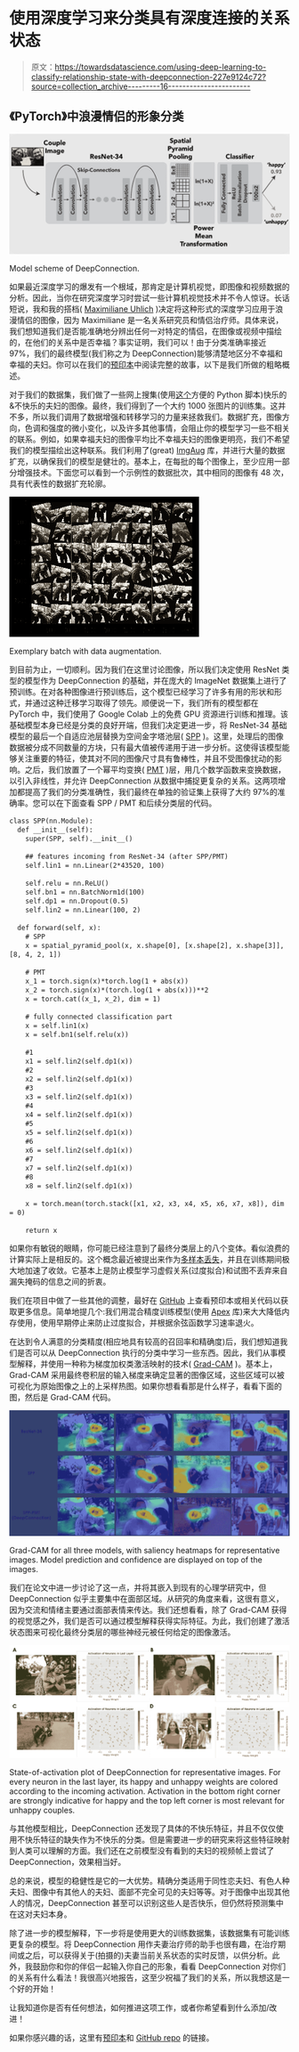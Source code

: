 # 使用深度学习来分类具有深度连接的关系状态

> 原文：<https://towardsdatascience.com/using-deep-learning-to-classify-relationship-state-with-deepconnection-227e9124c72?source=collection_archive---------16----------------------->

## 《PyTorch》中浪漫情侣的形象分类

![](img/afe209d03a779479c253cde6cf4b5e1a.png)

Model scheme of DeepConnection.

如果最近深度学习的爆发有一个根域，那肯定是计算机视觉，即图像和视频数据的分析。因此，当你在研究深度学习时尝试一些计算机视觉技术并不令人惊讶。长话短说，我和我的搭档( [Maximiliane Uhlich](https://eft-coupletherapy.ch/therapist/?uid=13) )决定将这种形式的深度学习应用于浪漫情侣的图像，因为 Maximiliane 是一名关系研究员和情侣治疗师。具体来说，我们想知道我们是否能准确地分辨出任何一对特定的情侣，在图像或视频中描绘的，在他们的关系中是否幸福？事实证明，我们可以！由于分类准确率接近 97%，我们的最终模型(我们称之为 DeepConnection)能够清楚地区分不幸福和幸福的夫妇。你可以在我们的[预印本](https://psyarxiv.com/df25j/)中阅读完整的故事，以下是我们所做的粗略概述。

对于我们的数据集，我们做了一些网上搜集(使用[这个](https://github.com/hardikvasa/google-images-download)方便的 Python 脚本)快乐的&不快乐的夫妇的图像。最终，我们得到了一个大约 1000 张图片的训练集。这并不多，所以我们调用了数据增强和转移学习的力量来拯救我们。数据扩充，图像方向，色调和强度的微小变化，以及许多其他事情，会阻止你的模型学习一些不相关的联系。例如，如果幸福夫妇的图像平均比不幸福夫妇的图像更明亮，我们不希望我们的模型描绘出这种联系。我们利用了(great) [ImgAug](https://github.com/aleju/imgaug) 库，并进行大量的数据扩充，以确保我们的模型是健壮的。基本上，在每批的每个图像上，至少应用一部分增强技术。下面您可以看到一个示例性的数据批次，其中相同的图像有 48 次，具有代表性的数据扩充轮廓。

![](img/476de0e4b83d3e95434efe1d817361db.png)

Exemplary batch with data augmentation.

到目前为止，一切顺利。因为我们在这里讨论图像，所以我们决定使用 ResNet 类型的模型作为 DeepConnection 的基础，并在庞大的 ImageNet 数据集上进行了预训练。在对各种图像进行预训练后，这个模型已经学习了许多有用的形状和形式，并通过这种迁移学习取得了领先。顺便说一下，我们所有的模型都在 PyTorch 中，我们使用了 Google Colab 上的免费 GPU 资源进行训练和推理。该基础模型本身已经是分类的良好开端，但我们决定更进一步，将 ResNet-34 基础模型的最后一个自适应池层替换为空间金字塔池层( [SPP](https://arxiv.org/abs/1406.4729) )。这里，处理后的图像数据被分成不同数量的方块，只有最大值被传递用于进一步分析。这使得该模型能够关注重要的特征，使其对不同的图像尺寸具有鲁棒性，并且不受图像扰动的影响。之后，我们放置了一个幂平均变换( [PMT](https://www.sciencedirect.com/science/article/pii/S0031320318304503) )层，用几个数学函数来变换数据，以引入非线性，并允许 DeepConnection 从数据中捕捉更复杂的关系。这两项增加都提高了我们的分类准确性，我们最终在单独的验证集上获得了大约 97%的准确率。您可以在下面查看 SPP / PMT 和后续分类层的代码。

```
class SPP(nn.Module):
  def __init__(self):
    super(SPP, self).__init__()

    ## features incoming from ResNet-34 (after SPP/PMT)
    self.lin1 = nn.Linear(2*43520, 100)

    self.relu = nn.ReLU()
    self.bn1 = nn.BatchNorm1d(100)
    self.dp1 = nn.Dropout(0.5)
    self.lin2 = nn.Linear(100, 2)

  def forward(self, x):
    # SPP
    x = spatial_pyramid_pool(x, x.shape[0], [x.shape[2], x.shape[3]], [8, 4, 2, 1])

    # PMT
    x_1 = torch.sign(x)*torch.log(1 + abs(x))
    x_2 = torch.sign(x)*(torch.log(1 + abs(x)))**2
    x = torch.cat((x_1, x_2), dim = 1)

    # fully connected classification part
    x = self.lin1(x)
    x = self.bn1(self.relu(x))

    #1
    x1 = self.lin2(self.dp1(x))
    #2
    x2 = self.lin2(self.dp1(x))
    #3
    x3 = self.lin2(self.dp1(x))
    #4
    x4 = self.lin2(self.dp1(x))
    #5
    x5 = self.lin2(self.dp1(x))
    #6
    x6 = self.lin2(self.dp1(x))
    #7
    x7 = self.lin2(self.dp1(x))
    #8
    x8 = self.lin2(self.dp1(x))

    x = torch.mean(torch.stack([x1, x2, x3, x4, x5, x6, x7, x8]), dim = 0)

    return x
```

如果你有敏锐的眼睛，你可能已经注意到了最终分类层上的八个变体。看似浪费的计算实际上是相反的。这个概念最近被提出来作为[多样本丢失](https://arxiv.org/abs/1905.09788)，并且在训练期间极大地加速了收敛。它基本上是防止模型学习虚假关系(过度拟合)和试图不丢弃来自漏失掩码的信息之间的折衷。

我们在项目中做了一些其他的调整，最好在 [GitHub](https://github.com/Bribak/DeepConnection) 上查看预印本或相关代码以获取更多信息。简单地提几个:我们用混合精度训练模型(使用 [Apex](https://github.com/NVIDIA/apex) 库)来大大降低内存使用，使用早期停止来防止过度拟合，并根据余弦函数学习速率退火。

在达到令人满意的分类精度(相应地具有较高的召回率和精确度)后，我们想知道我们是否可以从 DeepConnection 执行的分类中学习一些东西。因此，我们从事模型解释，并使用一种称为梯度加权类激活映射的技术( [Grad-CAM](https://arxiv.org/abs/1610.02391) )。基本上，Grad-CAM 采用最终卷积层的输入梯度来确定显著的图像区域，这些区域可以被可视化为原始图像之上的上采样热图。如果你想看看那是什么样子，看看下面的图，然后是 Grad-CAM 代码。

![](img/3e28a34b4b0c3a8f2244bd39b78c9d05.png)

Grad-CAM for all three models, with saliency heatmaps for representative images. Model prediction and confidence are displayed on top of the images.

我们在论文中进一步讨论了这一点，并将其嵌入到现有的心理学研究中，但 DeepConnection 似乎主要集中在面部区域。从研究的角度来看，这很有意义，因为交流和情绪主要通过面部表情来传达。我们还想看看，除了 Grad-CAM 获得的视觉感之外，我们是否可以通过模型解释获得实际特征。为此，我们创建了激活状态图来可视化最终分类层的哪些神经元被任何给定的图像激活。

![](img/5535a4f0a7a5af1d9dbd9bed9f7376ec.png)

State-of-activation plot of DeepConnection for representative images. For every neuron in the last layer, its happy and unhappy weights are colored according to the incoming activation. Activation in the bottom right corner are strongly indicative for happy and the top left corner is most relevant for unhappy couples.

与其他模型相比，DeepConnection 还发现了具体的不快乐特征，并且不仅仅使用不快乐特征的缺失作为不快乐的分类。但是需要进一步的研究来将这些特征映射到人类可以理解的方面。我们还在之前模型没有看到的夫妇的视频帧上尝试了 DeepConnection，效果相当好。

总的来说，模型的稳健性是它的一大优势。精确分类适用于同性恋夫妇、有色人种夫妇、图像中有其他人的夫妇、面部不完全可见的夫妇等等。对于图像中出现其他人的情况，DeepConnection 甚至可以识别这些人是否快乐，但仍然将预测集中在这对夫妇本身。

除了进一步的模型解释，下一步将是使用更大的训练数据集，该数据集有可能训练更复杂的模型。将 DeepConnection 用作夫妻治疗师的助手也很有趣，在治疗期间或之后，可以获得关于(拍摄的)夫妻当前关系状态的实时反馈，以供分析。此外，我鼓励你和你的伴侣一起输入你自己的形象，看看 DeepConnection 对你们的关系有什么看法！我很高兴地报告，这至少祝福了我们的关系，所以我想这是一个好的开始！

让我知道你是否有任何想法，如何推进这项工作，或者你希望看到什么添加/改进！

如果你感兴趣的话，这里有[预印本](https://psyarxiv.com/df25j/)和 [GitHub repo](https://github.com/Bribak/DeepConnection) 的链接。